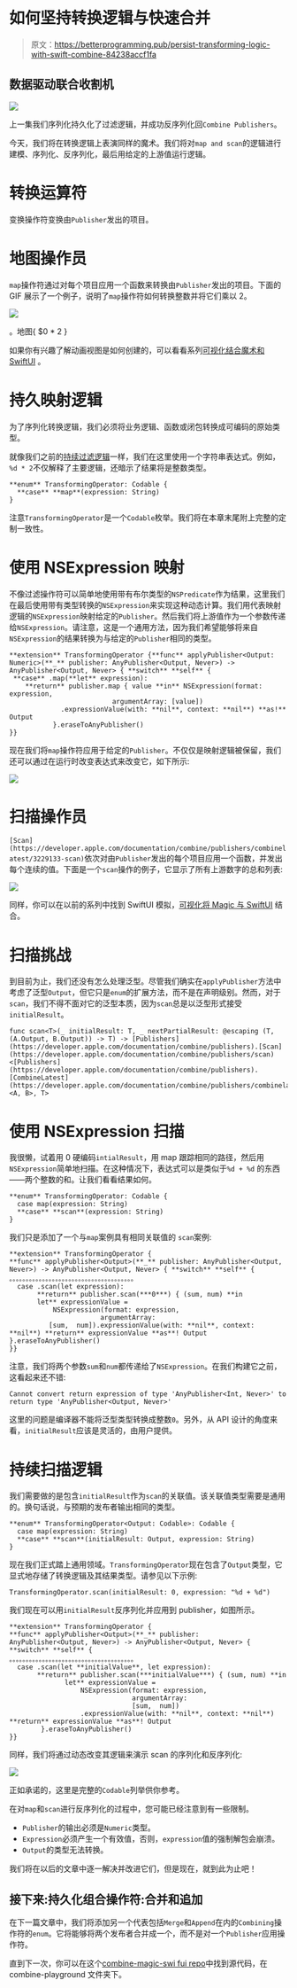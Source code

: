 # 如何坚持转换逻辑与快速合并

> 原文：<https://betterprogramming.pub/persist-transforming-logic-with-swift-combine-84238accf1fa>

## 数据驱动联合收割机

![](img/2b73df4bdc7e1f68ad1b64b80fee1bde.png)

上一集我们序列化持久化了过滤逻辑，并成功反序列化回`Combine Publishers`。

今天，我们将在转换逻辑上表演同样的魔术。我们将对`map and scan`的逻辑进行建模、序列化、反序列化，最后用给定的上游值运行逻辑。

# 转换运算符

变换操作符变换由`Publisher`发出的项目。

# 地图操作员

`map`操作符通过对每个项目应用一个函数来转换由`Publisher`发出的项目。下面的 GIF 展示了一个例子，说明了`map`操作符如何转换整数并将它们乘以 2。

![](img/416786e0fdbaac19b8ea128e65d1a990.png)

。地图{ $0 * 2 }

如果你有兴趣了解动画视图是如何创建的，可以看看系列[可视化结合魔术和 SwiftUI](https://medium.com/better-programming/visualize-combine-magic-with-swiftui-part-2-2c613370388b) 。

# 持久映射逻辑

为了序列化转换逻辑，我们必须将业务逻辑、函数或闭包转换成可编码的原始类型。

就像我们之前的[持续过滤逻辑](https://medium.com/better-programming/persist-filtering-logics-with-swift-combine-6c3594be77cc)一样，我们在这里使用一个字符串表达式。例如，`%d * 2`不仅解释了主要逻辑，还暗示了结果将是整数类型。

```
**enum** TransformingOperator: Codable {
  **case** **map**(expression: String)
}
```

注意`TransformingOperator`是一个`Codable`枚举。我们将在本章末尾附上完整的定制一致性。

# 使用 NSExpression 映射

不像过滤操作符可以简单地使用带有布尔类型的`NSPredicate`作为结果，这里我们在最后使用带有类型转换的`NSExpression`来实现这种动态计算。我们用代表映射逻辑的`NSExpression`映射给定的`Publisher`。然后我们将上游值作为一个参数传递给`NSExpression`。请注意，这是一个通用方法，因为我们希望能够将来自`NSExpression`的结果转换为与给定的`Publisher`相同的类型。

```
**extension** TransformingOperator {**func** applyPublisher<Output: Numeric>(**_** publisher: AnyPublisher<Output, Never>) -> AnyPublisher<Output, Never> { **switch** **self** {
 **case** .map(**let** expression):
    **return** publisher.map { value **in** NSExpression(format: expression, 
                          argumentArray: [value])
             .expressionValue(with: **nil**, context: **nil**) **as!** Output
           }.eraseToAnyPublisher()
}}
```

现在我们将`map`操作符应用于给定的`Publisher`。不仅仅是映射逻辑被保留，我们还可以通过在运行时改变表达式来改变它，如下所示:

![](img/ab235d411fd05ec4de305cb063315c1d.png)

# 扫描操作员

`[Scan](https://developer.apple.com/documentation/combine/publishers/combinelatest/3229133-scan)`依次对由`Publisher`发出的每个项目应用一个函数，并发出每个连续的值。下面是一个`scan`操作的例子，它显示了所有上游数字的总和列表:

![](img/24b10e60516a9bd673f2e5824d9d2065.png)

同样，你可以在以前的系列中找到 SwiftUI 模拟，[可视化将 Magic 与 SwiftUI](https://medium.com/better-programming/visualize-combine-magic-with-swiftui-part-2-2c613370388b) 结合。

# 扫描挑战

到目前为止，我们还没有怎么处理泛型。尽管我们确实在`applyPublisher`方法中考虑了泛型`Output`，但它只是`enum`的扩展方法，而不是在声明级别。然而，对于`scan`，我们不得不面对它的泛型本质，因为`scan`总是以泛型形式接受`initialResult`。

```
func scan<T>(_ initialResult: T, _ nextPartialResult: @escaping (T, (A.Output, B.Output)) -> T) -> [Publishers](https://developer.apple.com/documentation/combine/publishers).[Scan](https://developer.apple.com/documentation/combine/publishers/scan)<[Publishers](https://developer.apple.com/documentation/combine/publishers).[CombineLatest](https://developer.apple.com/documentation/combine/publishers/combinelatest)<A, B>, T>
```

# 使用 NSExpression 扫描

我很懒，试着用 0 硬编码`intialResult`，用 map 跟踪相同的路径，然后用`NSExpression`简单地扫描。在这种情况下，表达式可以是类似于`%d + %d` 的东西——两个整数的和。让我们看看结果如何。

```
**enum** TransformingOperator: Codable {
  case map(expression: String)
  **case** **scan**(expression: String)
}
```

我们只是添加了一个与`map`案例具有相同关联值的 `scan`案例:

```
**extension** TransformingOperator {
**func** applyPublisher<Output>(**_** publisher: AnyPublisher<Output, Never>) -> AnyPublisher<Output, Never> { **switch** **self** {
。。。。。。。。。。。。。。。。。。。。。。。。。。。。。。。。。。。。。。
  case .scan(let expression):
       **return** publisher.scan(***0***) { (sum, num) **in 
       let** expressionValue = 
           NSExpression(format: expression,
                       argumentArray: 
          [sum,  num]).expressionValue(with: **nil**, context: **nil**) **return** expressionValue **as**! Output
}.eraseToAnyPublisher()
}}
```

注意，我们将两个参数`sum`和`num`都传递给了`NSExpression`。在我们构建它之前，这看起来还不错:

```
Cannot convert return expression of type 'AnyPublisher<Int, Never>' to return type 'AnyPublisher<Output, Never>'
```

这里的问题是编译器不能将泛型类型转换成整数`0`。另外，从 API 设计的角度来看，`initialResult`应该是灵活的，由用户提供。

# 持续扫描逻辑

我们需要做的是包含`initialResult`作为`scan`的关联值。该关联值类型需要是通用的。换句话说，与预期的发布者输出相同的类型。

```
**enum** TransformingOperator<Output: Codable>: Codable {
  case map(expression: String)
  **case** **scan**(initialResult: Output, expression: String)
}
```

现在我们正式踏上通用领域。`TransformingOperator`现在包含了`Output`类型，它显式地存储了转换逻辑及其结果类型。请参见以下示例:

```
TransformingOperator.scan(initialResult: 0, expression: "%d + %d")
```

我们现在可以用`initialResult`反序列化并应用到 publisher，如图所示。

```
**extension** TransformingOperator {
**func** applyPublisher<Output>(**_** publisher: 
AnyPublisher<Output, Never>) -> AnyPublisher<Output, Never> { **switch** **self** {
。。。。。。。。。。。。。。。。。。。。。。。。。。。。。。。。。。。。。。
  case .scan(let **initialValue**, let expression):
       **return** publisher.scan(***initialValue***) { (sum, num) **in 
              let** expressionValue = 
                  NSExpression(format: expression,
                               argumentArray: 
                               [sum,  num])
                  .expressionValue(with: **nil**, context: **nil**) **return** expressionValue **as**! Output
        }.eraseToAnyPublisher()
}}
```

同样，我们将通过动态改变其逻辑来演示 scan 的序列化和反序列化:

![](img/6a5a1c80f91e31464cb2dffc5636154a.png)

正如承诺的，这里是完整的`Codable`列举供你参考。

在对`map`和`scan`进行反序列化的过程中，您可能已经注意到有一些限制。

*   `Publisher`的输出必须是`Numeric`类型。
*   `Expression`必须产生一个有效值，否则，`expression`值的强制解包会崩溃。
*   `Output`的类型无法转换。

我们将在以后的文章中逐一解决并改进它们，但是现在，就到此为止吧！

## 接下来:持久化组合操作符:合并和追加

在下一篇文章中，我们将添加另一个代表包括`Merge`和`Append`在内的`Combining`操作符的`enum`。它将能够将两个发布者合并成一个，而不是对一个`Publisher`应用操作符。

直到下一次，你可以在这个[combine-magic-swi fui repo](https://github.com/kevinjohnason/combine-magic-swiftui)中找到源代码，在 combine-playground 文件夹下。
